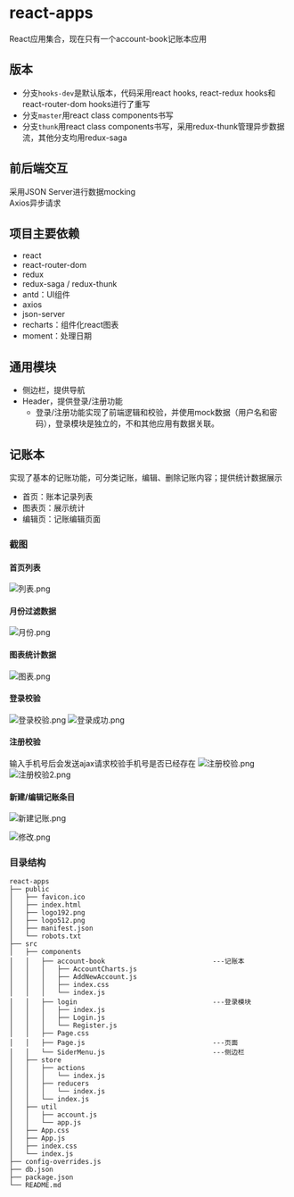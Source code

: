 # react-apps

React应用集合，现在只有一个account-book记账本应用  

## 版本
- 分支`hooks-dev`是默认版本，代码采用react hooks, react-redux hooks和react-router-dom hooks进行了重写
- 分支`master`用react class components书写
- 分支`thunk`用react class components书写，采用redux-thunk管理异步数据流，其他分支均用redux-saga

## 前后端交互

采用JSON Server进行数据mocking  
Axios异步请求

## 项目主要依赖
- react
- react-router-dom
- redux
- redux-saga / redux-thunk
- antd：UI组件
- axios
- json-server
- recharts：组件化react图表
- moment：处理日期

## 通用模块

 - 侧边栏，提供导航
 - Header，提供登录/注册功能
   - 登录/注册功能实现了前端逻辑和校验，并使用mock数据（用户名和密码），登录模块是独立的，不和其他应用有数据关联。

## 记账本
实现了基本的记账功能，可分类记账，编辑、删除记账内容；提供统计数据展示
- 首页：账本记录列表
- 图表页：展示统计
- 编辑页：记账编辑页面

### 截图

#### 首页列表

![列表.png](https://i.loli.net/2020/03/09/cXZhJzwGvNeRPbS.png)

#### 月份过滤数据

![月份.png](https://i.loli.net/2020/03/09/y5C74gGRIO3bwJq.png)

#### 图表统计数据

![图表.png](https://i.loli.net/2020/03/09/DZWVwsvSuYQqHEP.png)

#### 登录校验

![登录校验.png](https://i.loli.net/2020/03/09/r9c4n1ysxVEDj2R.png)
![登录成功.png](https://i.loli.net/2020/03/09/7giwsRxuqWlGzfD.png)

#### 注册校验

输入手机号后会发送ajax请求校验手机号是否已经存在
![注册校验.png](https://i.loli.net/2020/03/09/rSNRAXnsbtMZO7Q.png)
![注册校验2.png](https://i.loli.net/2020/03/09/gHkmxlSofsiPe9D.png)

#### 新建/编辑记账条目

![新建记账.png](https://i.loli.net/2020/03/09/nE62zAgdDwNf1sZ.png)

![修改.png](https://i.loli.net/2020/03/09/Eki4O5AxVDIwlpr.png)

### 目录结构

```
react-apps
├── public
│   ├── favicon.ico
│   ├── index.html
│   ├── logo192.png
│   ├── logo512.png
│   ├── manifest.json
│   └── robots.txt
├── src
│   ├── components
│   │   ├── account-book                           ---记账本
│   │   │   ├── AccountCharts.js
│   │   │   ├── AddNewAccount.js
│   │   │   ├── index.css
│   │   │   └── index.js
│   │   ├── login                                  ---登录模块
│   │   │   ├── index.js
│   │   │   ├── Login.js
│   │   │   └── Register.js
│   │   ├── Page.css
│   │   ├── Page.js                                ---页面
│   │   └── SiderMenu.js                           ---侧边栏
│   ├── store
│   │   ├── actions
│   │   │   └── index.js
│   │   ├── reducers
│   │   │   └── index.js
│   │   └── index.js
│   ├── util
│   │   ├── account.js
│   │   └── app.js
│   ├── App.css
│   ├── App.js
│   ├── index.css
│   └── index.js
├── config-overrides.js
├── db.json
├── package.json
└── README.md
```